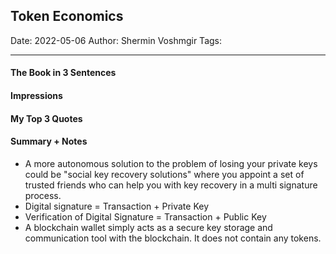 
## Token Economics

Date: 2022-05-06
Author: Shermin Voshmgir
Tags:

---

#### The Book in 3 Sentences

#### Impressions

#### My Top 3 Quotes

#### Summary + Notes
- A more autonomous solution to the problem of losing your private keys could be "social key recovery solutions" where you appoint a set of trusted friends who can help you with key recovery in a multi signature process.
- Digital signature = Transaction + Private Key
- Verification of Digital Signature = Transaction + Public Key
- A blockchain wallet simply acts as a secure key storage and communication tool with the blockchain. It does not contain any tokens.